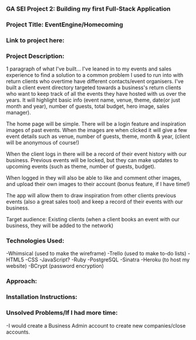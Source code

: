 ### GA SEI Project 2: Building my first Full-Stack Application
### Project Title: EventEngine/Homecoming

### Link to project here:

### Project Description: 
1 paragraph of what I've built...
I've leaned in to my events and sales experience to find a solution to a common problem I used to run into with return clients who overtime have different contacts/event organisers. I've built a client event directory targeted towards a business's return clients who want to keep track of all the events they have hosted with us over the years. It will highlight basic info (event name, venue, theme, date(or just month and year), number of guests, total budget, hero image, sales manager). 

The home page will be simple. There will be a login feature and inspiration images of past events. When the images are when clicked it will give a few event details such as venue, number of guests, theme, month & year, (client will be anonymous of course!)

When the client logs in there will be a record of their event history with our business. Previous events will be locked, but they can make updates to upcoming events (such as theme, number of guests, budget).

When logged in they will also be able to like and comment other images, and upload their own images to their account (bonus feature, if I have time!)

The app will allow them to draw inspiration from other clients previous events (also a great sales tool) and keep a record of their events with our business. 

Target audience: Existing clients (when a client books an event with our business, they will be added to the network)

### Technologies Used:
-Whimsical (used to make the wireframe)
-Trello (used to make to-do lists)
-HTML5
-CSS
-JavaScript?
-Ruby
-PostgreSQL
-Sinatra
-Heroku (to host my website)
-BCrypt (password encryption)

### Approach:

### Installation Instructions:

### Unsolved Problems/If I had more time:
-I would create a Business Admin account to create new companies/close accounts. 